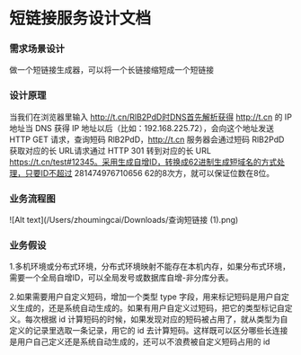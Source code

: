 # 短链接服务设计文档



### 需求场景设计

做一个短链接生成器，可以将一个长链接缩短成一个短链接



### 设计原理

当我们在浏览器里输入 http://t.cn/RlB2PdD时DNS首先解析获得 http://t.cn 的 IP 地址当 DNS 获得 IP 地址以后（比如：192.168.225.72），会向这个地址发送 HTTP GET 请求，查询短码 RlB2PdD，http://t.cn 服务器会通过短码 RlB2PdD 获取对应的长 URL请求通过 HTTP 301 转到对应的长 URL https://t.cn/test#12345。采用生成自增ID，转换成62进制生成短域名的方式处理，只要ID不超过 281474976710656 62的8次方，就可以保证位数在8位。





### 业务流程图

![Alt text](/Users/zhoumingcai/Downloads/查询短链接 (1).png)

### 业务假设

1.多机环境或分布式环境，分布式环境映射不能存在本机内存，如果分布式环境，需要一个全局自增ID，可以全局发号或数据库自增-非分库分表。



2.如果需要用户自定义短码，增加一个类型 type 字段，用来标记短码是用户自定义生成的，还是系统自动生成的。如果有用户自定义过短码，把它的类型标记自定义。每次根据 id 计算短码的时候，如果发现对应的短码被占用了，就从类型为自定义的记录里选取一条记录，用它的 id 去计算短码。这样既可以区分哪些长连接是用户自己定义还是系统自动生成的，还可以不浪费被自定义短码占用的 id

